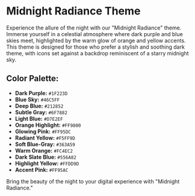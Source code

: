 # Midnight Radiance Theme

Experience the allure of the night with our "Midnight Radiance" theme. Immerse yourself in a celestial atmosphere where dark purple and blue skies meet, highlighted by the warm glow of orange and yellow accents. This theme is designed for those who prefer a stylish and soothing dark theme, with icons set against a backdrop reminiscent of a starry midnight sky.

## Color Palette:
* **Dark Purple:** `#1F223D`
* **Blue Sky:** `#46C5FF`
* **Deep Blue:** `#212852`
* **Subtle Gray:** `#6F7882`
* **Light Blue:** `#D7E2EF`
* **Orange Highlight:** `#FF9800`
* **Glowing Pink:** `#FF95DC`
* **Radiant Yellow:** `#F5FF9D`
* **Soft Blue-Gray:** `#363A59`
* **Warm Orange:** `#FC4EC2`
* **Dark Slate Blue:** `#556A82`
* **Highlight Yellow:** `#FFDD9D`
* **Accent Pink:** `#FF95AC`

Bring the beauty of the night to your digital experience with "Midnight Radiance."